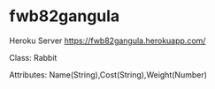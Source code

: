 # fwb82gangula
Heroku Server https://fwb82gangula.herokuapp.com/

Class: Rabbit

Attributes: Name(String),Cost(String),Weight(Number)
